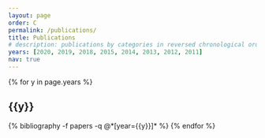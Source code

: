 ```yaml
---
layout: page
order: C
permalink: /publications/
title: Publications
# description: publications by categories in reversed chronological order. generated by jekyll-scholar.
years: [2020, 2019, 2018, 2015, 2014, 2013, 2012, 2011]
nav: true
---
```


<div class="publications">

{% for y in page.years %}
  <h2 class="year">{{y}}</h2>
  {% bibliography -f papers -q @*[year={{y}}]* %}
{% endfor %}

</div>
